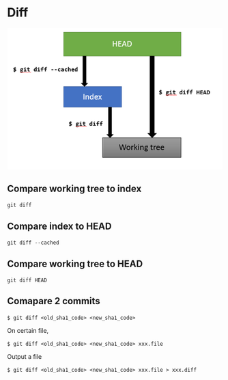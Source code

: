 # Diff

![](assets/001.png)

## Compare working tree to index

```
git diff
```
  
## Compare index to HEAD  

```
git diff --cached
```

## Compare working tree to HEAD

```
git diff HEAD
```


## Comapare 2 commits

```
$ git diff <old_sha1_code> <new_sha1_code>
```

On certain file,
```
$ git diff <old_sha1_code> <new_sha1_code> xxx.file
```

Output a file
```
$ git diff <old_sha1_code> <new_sha1_code> xxx.file > xxx.diff
```

